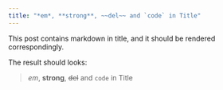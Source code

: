 ```yaml
---
title: "*em*, **strong**, ~~del~~ and `code` in Title"
---
```


This post contains markdown in title, and it should be rendered correspondingly.

The result should looks:

> *em*, **strong**, ~~del~~ and `code` in Title
